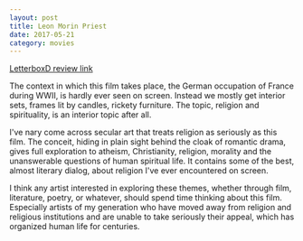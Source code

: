 ```yaml
---
layout: post
title: Leon Morin Priest 
date: 2017-05-21
category: movies
---
```

 
[LetterboxD review link](https://letterboxd.com/samarthbhaskar/film/leon-morin-priest/)

The context in which this film takes place, the German occupation of France during WWII, is hardly ever seen on screen. Instead we mostly get interior sets, frames lit by candles, rickety furniture. The topic, religion and spirituality, is an interior topic after all.

I've nary come across secular art that treats religion as seriously as this film. The conceit, hiding in plain sight behind the cloak of romantic drama, gives full exploration to atheism, Christianity, religion, morality and the unanswerable questions of human spiritual life. It contains some of the best, almost literary dialog, about religion I've ever encountered on screen.

I think any artist interested in exploring these themes, whether through film, literature, poetry, or whatever, should spend time thinking about this film. Especially artists of my generation who have moved away from religion and religious institutions and are unable to take seriously their appeal, which has organized human life for centuries. 